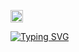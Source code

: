 <p align="center">
  <p align="left">
      <img src="https://media2.giphy.com/media/uIsXfTXW4gI7DYmzqy/giphy.gif?cid=790b76117fe0a9388eeeba65ccd3d624e8841591dd87d13e&rid=giphy.gif&ct=s" width="20">
    </p>
    
<a href="https://git.io/typing-svg"><img src="https://readme-typing-svg.demolab.com?font=League+Script&size=40&pause=1000&color=AACEFFFF&center=true&width=500&height=100&lines=heyyyyy+++y'all!!" alt="Typing SVG" /></a>
</p>
